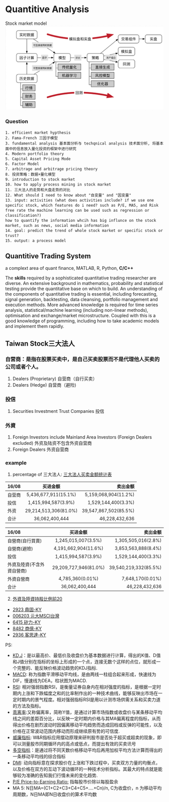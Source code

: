 # Quantitive Analysis

Stock market model
![image](historicalSystem.png)

### Question

```mark
1. efficient market hypthesis
2. Fama-French 三因子模型
3. fundamental analysis 基本面分析与 techqnical analysis 技术面分析, 将基本面中的信息放入量化投资的框架中进行研究
4. Modern portfolio theory
5. Capital Asset Pricing Mode
6. Factor Model
7. arbitrage and arbitrage pricing theory
8. 投资策略：数据+量化模型
9. introduction to stock market
10. how to apply process mining in stock market
11. 三大法人的走势和大盘走势的对比
12. What should I need to know about "自变量" and "因变量"
13. input: activities (what does activities include? if we use one specific stock, which features do i need? such as P/E, MA5, and Risk free rate the machine learning can be used such as regression or classification?)
how to quantify the information whcih has big influnce on the stock market, such as news, social media information
14. goal: predict the trend of whole stock market or specific stock or trust?
15. output: a process model
```
## Quantitive Trading System
a complext area of quant finance, MATLAB, R, Python, **C/C++** 

The **skills** required by a sophisticated quantitative trading researcher are diverse. An extensive background in mathematics, probability and statistical testing provide the quantitative base on which to build. An understanding of the components of quantitative trading is essential, including forecasting, signal generation, backtesting, data cleansing, portfolio management and execution methods. More advanced knowledge is required for time series analysis, statistical/machine learning (including non-linear methods), optimisation and exchange/market microstructure. Coupled with this is a good knowledge of programming, including how to take academic models and implement them rapidly.
## Taiwan Stock三大法人
### 自营商：是指在股票买卖中，是自己买卖股票而不是代理他人买卖的公司或者个人。
1. Dealers (Proprietary) 自营商（自行买卖）
2. Dealers (Hedge) 自营商（避险)

### 投信
1. Securities Investment Trust Companies 投信

### 外資
1. Foreign Investors include Mainland Area Investors (Foreign Dealers excluded) 外资及陆资不包含外资自营商
2. Foreign Dealers 外资自营商

### example
1. percentage of 三大法人: [三大法人买卖金额统计表](https://www.twse.com.tw/zh/page/trading/fund/BFI82U.html)


| 16/08        | 买进金额        | 卖出金额        |
| :--         |     :---:      |          ---: |
| 自营商         | 5,436,677,911(15.1%)     | 5,159,068,904(11.2%)    |
| 投信          | 1,415,994,587(3.9%)       | 1,529,144,400(3.3%)      |
| 外资           | 29,214,513,306(81.0%)       | 39,547,867,502(85.5%)      |
| 合计                  | 36,062,400,444	       | 46,228,432,636      |


| 16/08        | 买进金额        | 卖出金额        |
| :------          |     :---:        |          ---: |
| 自營商(自行買賣) | 1,245,015,007(3.5%)  | 1,305,505,016(2.8%)|
| 自營商(避險)     | 4,191,662,904(11.6%)| 3,853,563,888(8.4%)|
| 投信            |1,415,994,587(3.9%)| 1,529,144,400(3.3%)  |
| 外資及陸資(不含外資自營商)| 29,209,727,946(81.0%)|39,540,219,332(85.5%)    |
| 外資自營商       | 4,785,360(0.01%)       | 7,648,170(0.01%)|
| 合计            | 36,062,400,444	| 46,228,432,636      |

2. [外資及陸資持股比例前20](https://www.twse.com.tw/zh/page/trading/fund/MI_QFIIS_sort_20.html)
- [2923 鼎固-KY](https://tw.stock.yahoo.com/q/ts?s=2923)
- [006203 元大MSCI台灣](https://tw.stock.yahoo.com/q/ta?s=006203)
- [6415 矽力-KY](https://tw.stock.yahoo.com/q/bc?s=6415)
- [8482 商億-KY](https://tw.stock.yahoo.com/q/bc?s=8482)
- [2936 客思達-KY](https://tw.stock.yahoo.com/q/bc?s=2936)


PS:

- [KD,J](http://www.zqt888.cn/html/cgxt/4966.html)：是以最高价、最低价及收盘价为基本数据进行计算，得出的K值、D值和J值分别在指标的坐标上形成的一个点，连接无数个这样的点位，就形成一个完整的、能反映价格波动趋势的KDJ指标.
- [MACD](http://www.zqt888.cn/html/cgxt/4965.html): 称为指数平滑移动平均线，是由两线一柱组合起来形成，快速线为DIF，慢速线为DEA，柱状图为MACD.
- [RSI](http://www.zqt888.cn/html/cgxt/4967.html): 相对强弱指数RSI，是衡量证券自身内在相对强度的指标，是根据一定时期内上涨和下跌幅度之和的比率制作出的一种技术曲线，能够反映出市场在一定时期内的景气程度。相对强弱指标RSI是用以计测市场供需关系和买卖力道的方法及指标。
- [乖离率](https://www.zcaijing.com/bias/79981.html):又称偏离率，简称Y值，是通过计算市场指数或收盘价与某条移动平均线之间的差距百分比，以反映一定时期内价格与其MA偏离程度的指标，从而得出价格在剧烈波动时因偏离移动平均趋势而造成回档或反弹的可能性，以及价格在正常波动范围内移动而形成继续原有势的可信度.
- [威廉指标](https://www.zcaijing.com/dxbzmmd/208581.html): W&R指标应用摆动原理来研判股市是否处于超买或超卖的现象，即可以测量股市同期循环内的高点或低点，而提出有效的买卖讯号
- [多空指标](https://www.zcaijing.com/kxianjishuzhibiao/1275.html)：是通过将不同天数价格移动平均后再用加权平均方法计算而得出的一条移动平均线的综合指标
- [DMI](http://www.zqt888.cn/html/cgxt/1579.html): 动向指标意在探求股价在上涨和下跌过程中，买卖双方力量的均衡点，以及价格在双方的互动下波动循环的一种技术分析指标。其最大的特点就是能够较为准确的告知我们行情未来的变化趋势.
- [P/E Price-to-Earning Ratio:](https://zh.wikipedia.org/wiki/市盈率) 指每股市价除以每股盈余
- MA 5: N日MA=(C1+C2+C3+C4+C5+....+Cn)/n, C为收盘价，n 为移动平均周期数，N日MA即N日收盘价的算术平均数





























